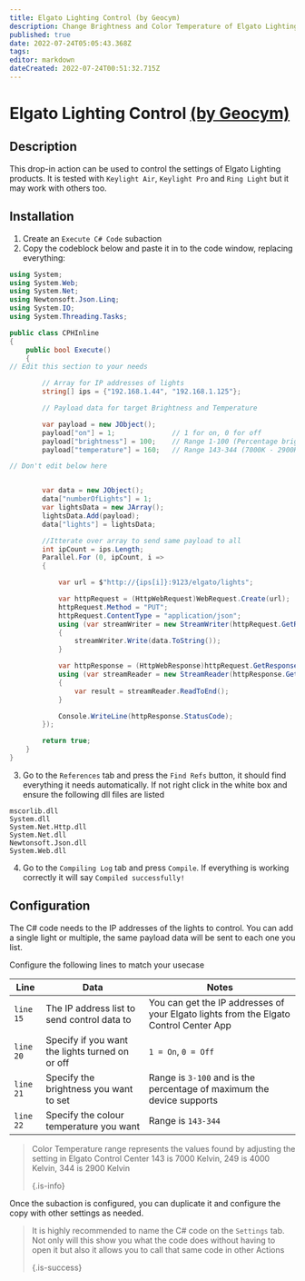 ```yaml
---
title: Elgato Lighting Control (by Geocym)
description: Change Brightness and Color Temperature of Elgato Lighting.
published: true
date: 2022-07-24T05:05:43.368Z
tags: 
editor: markdown
dateCreated: 2022-07-24T00:51:32.715Z
---
```


# Elgato Lighting Control [(by Geocym)](https://www.twitch.tv/geocym)

## Description

This drop-in action can be used to control the settings of Elgato Lighting products. It is tested with `Keylight Air`, `Keylight Pro` and `Ring Light` but it may work with others too.

## Installation

1. Create an `Execute C# Code` subaction
2. Copy the codeblock below and paste it in to the code window, replacing everything:


```cs
using System;
using System.Web;
using System.Net;
using Newtonsoft.Json.Linq;
using System.IO;
using System.Threading.Tasks;

public class CPHInline
{
    public bool Execute()
    {
// Edit this section to your needs

        // Array for IP addresses of lights
        string[] ips = {"192.168.1.44", "192.168.1.125"};

        // Payload data for target Brightness and Temperature

        var payload = new JObject();
        payload["on"] = 1;              // 1 for on, 0 for off
        payload["brightness"] = 100;    // Range 1-100 (Percentage brightness)
        payload["temperature"] = 160;   // Range 143-344 (7000K - 2900K)

// Don't edit below here


        var data = new JObject();
        data["numberOfLights"] = 1;
        var lightsData = new JArray();
        lightsData.Add(payload);
        data["lights"] = lightsData;

        //Itterate over array to send same payload to all
        int ipCount = ips.Length;
        Parallel.For (0, ipCount, i =>
        {

            var url = $"http://{ips[i]}:9123/elgato/lights";

            var httpRequest = (HttpWebRequest)WebRequest.Create(url);
            httpRequest.Method = "PUT";
            httpRequest.ContentType = "application/json";
            using (var streamWriter = new StreamWriter(httpRequest.GetRequestStream()))
            {
                streamWriter.Write(data.ToString());
            }

            var httpResponse = (HttpWebResponse)httpRequest.GetResponse();
            using (var streamReader = new StreamReader(httpResponse.GetResponseStream()))
            {
                var result = streamReader.ReadToEnd();
            }

            Console.WriteLine(httpResponse.StatusCode);
        });

        return true;
    }
}
```


3. Go to the `References` tab and press the `Find Refs` button, it should find everything it needs automatically. If not right click in the white box and ensure the following dll files are listed
```
mscorlib.dll
System.dll
System.Net.Http.dll
System.Net.dll
Newtonsoft.Json.dll
System.Web.dll
```

4. Go to the `Compiling Log` tab and press `Compile`. If everything is working correctly it will say `Compiled successfully!`




## Configuration


The C# code needs to the IP addresses of the lights to control. You can add a single light or multiple, the same payload data will be sent to each one you list.

Configure the following lines to match your usecase


| Line      | Data                                            | Notes                                                                                 |
| --------- | ----------------------------------------------- | ------------------------------------------------------------------------------------- |
| `line 15` | The IP address list to send control data to     | You can get the IP addresses of your Elgato lights from the Elgato Control Center App |
| `line 20` | Specify if you want the lights turned on or off | `1 = On`, `0 = Off`                                                                   |
| `line 21` | Specify the brightness you want to set          | Range is `3-100` and is the percentage of maximum the device supports                 |
| `line 22` | Specify the colour temperature you want         | Range is `143-344`                                                                    |


> Color Temperature range represents the values found by adjusting the setting in Elgato Control Center 143 is 7000 Kelvin, 249 is 4000 Kelvin, 344 is 2900 Kelvin 
> 
> {.is-info}

Once the subaction is configured, you can duplicate it and configure the copy with other settings as needed.

> It is highly recommended to name the C# code on the `Settings` tab. Not only will this show you what the code does without having to open it but also it allows you to call that same code in other Actions 
> 
> {.is-success}

